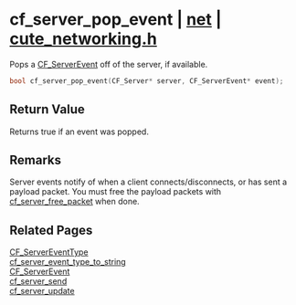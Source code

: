 # cf_server_pop_event | [net](https://github.com/RandyGaul/cute_framework/blob/master/docs/net_readme.md) | [cute_networking.h](https://github.com/RandyGaul/cute_framework/blob/master/include/cute_networking.h)

Pops a [CF_ServerEvent](https://github.com/RandyGaul/cute_framework/blob/master/docs/net/cf_serverevent.md) off of the server, if available.

```cpp
bool cf_server_pop_event(CF_Server* server, CF_ServerEvent* event);
```

## Return Value

Returns true if an event was popped.

## Remarks

Server events notify of when a client connects/disconnects, or has sent a payload packet.
You must free the payload packets with [cf_server_free_packet](https://github.com/RandyGaul/cute_framework/blob/master/docs/net/cf_server_free_packet.md) when done.

## Related Pages

[CF_ServerEventType](https://github.com/RandyGaul/cute_framework/blob/master/docs/net/cf_servereventtype.md)  
[cf_server_event_type_to_string](https://github.com/RandyGaul/cute_framework/blob/master/docs/net/cf_server_event_type_to_string.md)  
[CF_ServerEvent](https://github.com/RandyGaul/cute_framework/blob/master/docs/net/cf_serverevent.md)  
[cf_server_send](https://github.com/RandyGaul/cute_framework/blob/master/docs/net/cf_server_send.md)  
[cf_server_update](https://github.com/RandyGaul/cute_framework/blob/master/docs/net/cf_server_update.md)  
